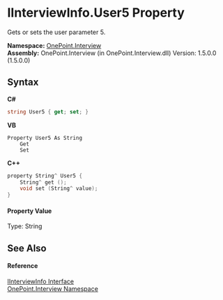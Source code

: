 # IInterviewInfo.User5 Property 
 

Gets or sets the user parameter 5.

**Namespace:**&nbsp;<a href="N_OnePoint_Interview">OnePoint.Interview</a><br />**Assembly:**&nbsp;OnePoint.Interview (in OnePoint.Interview.dll) Version: 1.5.0.0 (1.5.0.0)

## Syntax

**C#**<br />
``` C#
string User5 { get; set; }
```

**VB**<br />
``` VB
Property User5 As String
	Get
	Set
```

**C++**<br />
``` C++
property String^ User5 {
	String^ get ();
	void set (String^ value);
}
```


#### Property Value
Type: String

## See Also


#### Reference
<a href="T_OnePoint_Interview_IInterviewInfo">IInterviewInfo Interface</a><br /><a href="N_OnePoint_Interview">OnePoint.Interview Namespace</a><br />